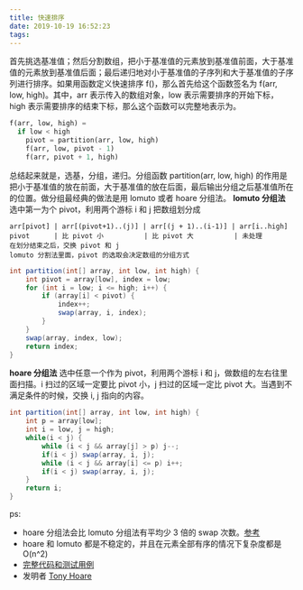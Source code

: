 ```yaml
---
title: 快速排序
date: 2019-10-19 16:52:23
tags: 
---
```

首先挑选基准值；然后分割数组，把小于基准值的元素放到基准值前面，大于基准值的元素放到基准值后面；最后递归地对小于基准值的子序列和大于基准值的子序列进行排序。如果用函数定义快速排序 f()，那么首先给这个函数签名为 f(arr, low, high)。其中，arr 表示传入的数组对象，low 表示需要排序的开始下标，high 表示需要排序的结束下标，那么这个函数可以完整地表示为。

``` python
f(arr, low, high) = 
  if low < high
    pivot = partition(arr, low, high)
    f(arr, low, pivot - 1)
    f(arr, pivot + 1, high)
```
总结起来就是，选基，分组，递归。分组函数 partition(arr, low, high) 的作用是把小于基准值的放在前面，大于基准值的放在后面，最后输出分组之后基准值所在的位置。做分组最经典的做法是用 lomuto 或者 hoare 分组法。
**lomuto 分组法**
选中第一为个 pivot，利用两个游标 i 和 j 把数组划分成
```
arr[pivot] | arr[(pivot+1)..(j)] | arr[(j + 1)..(i-1)] | arr[i..high]
pivot      | 比 pivot 小          | 比 pivot 大          | 未处理
在划分结束之后，交换 pivot 和 j
lomuto 分割法里面，pivot 的选取会决定数组的分组方式
```
```java
int partition(int[] array, int low, int high) {
    int pivot = array[low], index = low;
    for (int i = low; i <= high; i++) {
        if (array[i] < pivot) {
            index++;
            swap(array, i, index);
        }
    }
    swap(array, index, low);
    return index;
}
```

**hoare 分组法**
选中任意一个作为 pivot，利用两个游标 i 和 j，做数组的左右往里面扫描。i 扫过的区域一定要比 pivot 小，j 扫过的区域一定比 pivot 大。当遇到不满足条件的时候，交换 i, j 指向的内容。
```java
int partition(int[] array, int low, int high) {
    int p = array[low];
    int i = low, j = high;
    while(i < j) {
        while (i < j && array[j] > p) j--;
        if(i < j) swap(array, i, j);
        while (i < j && array[i] <= p) i++;
        if(i < j) swap(array, i, j);
    }
    return i;
}
```
ps: 
- hoare 分组法会比 lomuto 分组法有平均少 3 倍的 swap 次数。[参考](https://ipfs-sec.stackexchange.cloudflare-ipfs.com/cs/A/question/11458.html)
- hoare 和 lomuto 都是不稳定的，并且在元素全部有序的情况下复杂度都是 O(n^2)
- [完整代码和测试用例](https://github.com/razertory/java-code-lab/raw/master/src/main/java/org/razertory/javacodelab/sort/QuickSort.java)
- 发明者 [Tony Hoare](https://zh.wikipedia.org/wiki/%E6%9D%B1%E5%B0%BC%C2%B7%E9%9C%8D%E7%88%BE)
